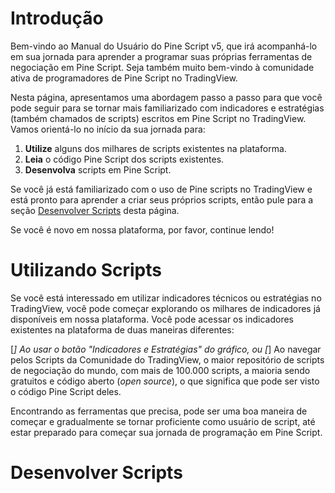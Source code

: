 
# Introdução

Bem-vindo ao Manual do Usuário do Pine Script v5, que irá acompanhá-lo em sua jornada para aprender a programar suas próprias ferramentas de negociação em Pine Script.
Seja também muito bem-vindo à comunidade ativa de programadores de Pine Script no TradingView.

Nesta página, apresentamos uma abordagem passo a passo para que você pode seguir para se tornar mais familiarizado com indicadores e estratégias (também chamados de scripts) escritos em Pine Script no TradingView. Vamos orientá-lo no início da sua jornada para:

1. __Utilize__ alguns dos milhares de scripts existentes na plataforma.
2. __Leia__ o código Pine Script dos scripts existentes.
3. __Desenvolva__ scripts em Pine Script.

Se você já está familiarizado com o uso de Pine scripts no TradingView e está pronto para aprender a criar seus próprios scripts, então pule para a seção [Desenvolver Scripts](01_primeiros_passos.md#desenvolver-scripts) desta página.

Se você é novo em nossa plataforma, por favor, continue lendo!

# Utilizando Scripts

Se você está interessado em utilizar indicadores técnicos ou estratégias no TradingView, você pode começar explorando os milhares de indicadores já disponíveis em nossa plataforma.
Você pode acessar os indicadores existentes na plataforma de duas maneiras diferentes:

[*] Ao usar o botão "Indicadores e Estratégias" do gráfico, ou
[*] Ao navegar pelos Scripts da Comunidade do TradingView, o maior repositório de scripts de negociação do mundo, com mais de 100.000 scripts, a maioria sendo gratuitos e código aberto (_open source_), o que significa que pode ser visto o código Pine Script deles.

Encontrando as ferramentas que precisa, pode ser uma boa maneira de começar e gradualmente se tornar proficiente como usuário de script, até estar preparado para começar sua jornada de programação em Pine Script.










# Desenvolver Scripts